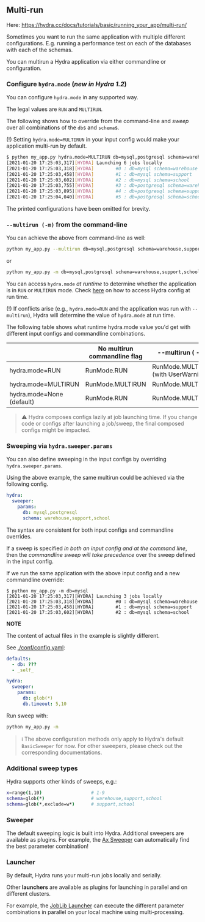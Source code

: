 ## Multi-run

Here: https://hydra.cc/docs/tutorials/basic/running_your_app/multi-run/

Sometimes you want to run the same application with multiple different configurations.
E.g. running a performance test on each of the databases with each of the schemas.

You can multirun a Hydra application via either commandline or configuration.

### Configure `hydra.mode` (*new in Hydra 1.2*)

You can configure `hydra.mode` in any supported way.

The legal values are `RUN` and `MULTIRUN`.

The following shows how to override from the command-line and *sweep* over all combinations of the `db`s and `schema`s.

(!) Setting `hydra.mode=MULTIRUN` in your input config would make your application multi-run by default.

```sh
$ python my_app.py hydra.mode=MULTIRUN db=mysql,postgresql schema=warehouse,support,school
[2021-01-20 17:25:03,317][HYDRA] Launching 6 jobs locally
[2021-01-20 17:25:03,318][HYDRA]        #0 : db=mysql schema=warehouse
[2021-01-20 17:25:03,458][HYDRA]        #1 : db=mysql schema=support
[2021-01-20 17:25:03,602][HYDRA]        #2 : db=mysql schema=school
[2021-01-20 17:25:03,755][HYDRA]        #3 : db=postgresql schema=warehouse
[2021-01-20 17:25:03,895][HYDRA]        #4 : db=postgresql schema=support
[2021-01-20 17:25:04,040][HYDRA]        #5 : db=postgresql schema=school
```
The printed configurations have been omitted for brevity.

### `--multirun (-m)` from the command-line

You can achieve the above from command-line as well:
```sh
python my_app.py --multirun db=mysql,postgresql schema=warehouse,support,school
```
or
```sh
python my_app.py -m db=mysql,postgresql schema=warehouse,support,school
```

You can access `hydra.mode` *at runtime* to determine whether the application is in `RUN` or `MULTIRUN` mode. Check [here](https://hydra.cc/docs/configure_hydra/intro/) on how to access Hydra config at run time.

(!) If conflicts arise (e.g., `hydra.mode=RUN` and the application was run with `--multirun`), Hydra will determine the value of `hydra.mode` at run time.

The following table shows what runtime hydra.mode value you'd get with different input configs and commandline combinations.

| | No multirun commandline flag | --multirun ( -m) |
| ---| --- | --- |
| hydra.mode=RUN | RunMode.RUN | RunMode.MULTIRUN (with UserWarning) |
| hydra.mode=MULTIRUN | RunMode.MULTIRUN | RunMode.MULTIRUN |
| hydra.mode=None (default) | RunMode.RUN | RunMode.MULTIRUN |

> ⚠️ Hydra composes configs lazily at job launching time. If you change code or configs after launching a job/sweep, the final composed configs might be impacted.

### Sweeping via `hydra.sweeper.params`

You can also define sweeping in the input configs by overriding `hydra.sweeper.params`. 

Using the above example, the same multirun could be achieved via the following config.

```yaml
hydra:
  sweeper:
    params:
      db: mysql,postgresql
      schema: warehouse,support,school
```

The syntax are consistent for both input configs and commandline overrides. 

If a sweep is specified *in both an input config and at the command line*, then the *commandline sweep will take precedence* over the sweep defined in the input config.

If we run the same application with the above input config and a new commandline override:
```
$ python my_app.py -m db=mysql
[2021-01-20 17:25:03,317][HYDRA] Launching 3 jobs locally
[2021-01-20 17:25:03,318][HYDRA]        #0 : db=mysql schema=warehouse
[2021-01-20 17:25:03,458][HYDRA]        #1 : db=mysql schema=support
[2021-01-20 17:25:03,602][HYDRA]        #2 : db=mysql schema=school
```

**NOTE**

The content of actual files in the example is slightly different.

See [./conf/config.yaml](./conf/config.yaml):
```yaml
defaults:
  - db: ???
  - _self_

hydra:
  sweeper:
    params:
      db: glob(*)
      db.timeout: 5,10
```

Run sweep with:
```sh
python my_app.py -m
```

> ℹ️ The above configuration methods only apply to Hydra's default `BasicSweeper` for now. For other sweepers, please check out the corresponding documentations.

### Additional sweep types

Hydra supports other kinds of sweeps, e.g.:

```sh
x=range(1,10)                  # 1-9
schema=glob(*)                 # warehouse,support,school
schema=glob(*,exclude=w*)      # support,school
```

### Sweeper
The default sweeping logic is built into Hydra. Additional sweepers are available as plugins. For example, the [Ax Sweeper](https://hydra.cc/docs/plugins/ax_sweeper/) can automatically find the best parameter combination!

### Launcher
By default, Hydra runs your multi-run jobs locally and serially.

Other **launchers** are available as plugins for launching in parallel and on different clusters.

For example, the [JobLib Launcher](https://hydra.cc/docs/plugins/joblib_launcher/) can execute the different parameter combinations in parallel on your local machine using multi-processing.

